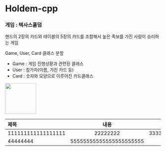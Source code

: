 # Holdem-cpp

### 게임 : 텍사스홀덤

핸드의 2장의 카드와 테이블의 5장의 카드를 조합해서 높은 족보를 가진 사람이 승리하는 게임

Game, User, Card 클래스 분할

- Game : 게임 진행상황과 관련된 클래스
- User : 참가자(이름, 가진 카드 등)
- Card : 숫자와 모양으로 이루어진 카드클래스

<img src="https://th.bing.com/th/id/R.7a864f07681f187fb572468bfc949977?rik=EyUQGBjtSbMjVw&riu=http%3a%2f%2fpngimg.com%2fuploads%2fgithub%2fgithub_PNG80.png&ehk=sCQlSHnb7Wc8WNPgOilokXbf8jL4g20yv7QFEFpl6ko%3d&risl=&pid=ImgRaw&r=0" width="100">


|제목|내용|설명|
|:-|:-:|-:|
|111111111111111111|22222222|333333333333333333|
|44444444|55555555555555555555555|666666|
